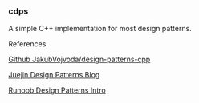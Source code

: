 ### cdps

A simple C++ implementation for most design patterns.



References

[Github JakubVojvoda/design-patterns-cpp](https://github.com/JakubVojvoda/design-patterns-cpp)

[Juejin Design Patterns Blog](https://juejin.cn/column/7069912176978296839)

[Runoob Design Patterns Intro](https://www.runoob.com/design-pattern/design-pattern-tutorial.html)
